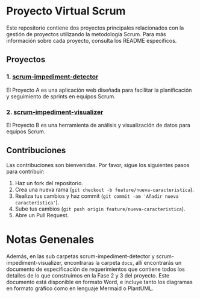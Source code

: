 # Proyecto Virtual Scrum

Este repositorio contiene dos proyectos principales relacionados con la gestión de proyectos utilizando la metodología Scrum. Para más información sobre cada proyecto, consulta los README específicos.

## Proyectos

### 1. [scrum-impediment-detector](scrum-impediment-detector/README.md)

El Proyecto A es una aplicación web diseñada para facilitar la planificación y seguimiento de sprints en equipos Scrum.

### 2. [scrum-impediment-visualizer](scrum-impediment-visualizer/README.md)

El Proyecto B es una herramienta de análisis y visualización de datos para equipos Scrum.

## Contribuciones

Las contribuciones son bienvenidas. Por favor, sigue los siguientes pasos para contribuir:

1. Haz un fork del repositorio.
2. Crea una nueva rama (`git checkout -b feature/nueva-caracteristica`).
3. Realiza tus cambios y haz commit (`git commit -am 'Añadir nueva característica'`).
4. Sube tus cambios (`git push origin feature/nueva-caracteristica`).
5. Abre un Pull Request.

# Notas Genenales

Además, en las sub carpetas scrum-impediment-detector y scrum-impediment-visualizer, encontraras la carpeta `docs`, allí encontrarás un documento de especificación de requerimientos que contiene todos los detalles de lo que construimos en la Fase 2 y 3 del proyecto. Este documento está disponible en formato Word, e incluye tanto los diagramas en formato gráfico como en lenguaje Mermaid o PlantUML.
